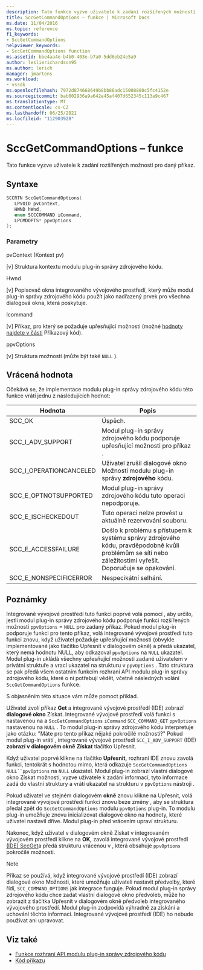 ```yaml
---
description: Tato funkce vyzve uživatele k zadání rozšířených možností pro daný příkaz.
title: SccGetCommandOptions – funkce | Microsoft Docs
ms.date: 11/04/2016
ms.topic: reference
f1_keywords:
- SccGetCommandOptions
helpviewer_keywords:
- SccGetCommandOptions function
ms.assetid: bbe4aa4e-b4b0-403e-b7a0-5dd6eb24e5a9
author: leslierichardson95
ms.author: lerich
manager: jmartens
ms.workload:
- vssdk
ms.openlocfilehash: 7972d874668649b8bb86adc15008880c5fc4152e
ms.sourcegitcommit: bab002936a9a642e45af407d652345c113a9c467
ms.translationtype: MT
ms.contentlocale: cs-CZ
ms.lasthandoff: 06/25/2021
ms.locfileid: "112903928"
---
```

# <a name="sccgetcommandoptions-function"></a>SccGetCommandOptions – funkce
Tato funkce vyzve uživatele k zadání rozšířených možností pro daný příkaz.

## <a name="syntax"></a>Syntaxe

```cpp
SCCRTN SccGetCommandOptions(
   LPVOID pvContext,
   HWND hWnd,
   enum SCCCOMMAND iCommand,
   LPCMDOPTS* ppvOptions
);
```

### <a name="parameters"></a>Parametry
 pvContext (Kontext pv)

[v] Struktura kontextu modulu plug-in správy zdrojového kódu.

 Hwnd

[v] Popisovač okna integrovaného vývojového prostředí, který může modul plug-in správy zdrojového kódu použít jako nadřazený prvek pro všechna dialogová okna, která poskytuje.

 Icommand

[v] Příkaz, pro který se požaduje upřesňující možnosti (možné [hodnoty najdete v části](../extensibility/command-code-enumerator.md) Příkazový kód).

 ppvOptions

[v] Struktura možností (může být také `NULL` ).

## <a name="return-value"></a>Vrácená hodnota
 Očekává se, že implementace modulu plug-in správy zdrojového kódu této funkce vrátí jednu z následujících hodnot:

|Hodnota|Popis|
|-----------|-----------------|
|SCC_OK|Úspěch.|
|SCC_I_ADV_SUPPORT|Modul plug-in správy zdrojového kódu podporuje upřesňující možnosti pro příkaz .|
|SCC_I_OPERATIONCANCELED|Uživatel zrušil dialogové okno Možnosti modulu plug-in správy **zdrojového** kódu.|
|SCC_E_OPTNOTSUPPORTED|Modul plug-in správy zdrojového kódu tuto operaci nepodporuje.|
|SCC_E_ISCHECKEDOUT|Tuto operaci nelze provést u aktuálně rezervování souboru.|
|SCC_E_ACCESSFAILURE|Došlo k problému s přístupem k systému správy zdrojového kódu, pravděpodobně kvůli problémům se sítí nebo záležitostimi vyřešit. Doporučuje se opakování.|
|SCC_E_NONSPECIFICERROR|Nespecikátní selhání.|

## <a name="remarks"></a>Poznámky
 Integrované vývojové prostředí tuto funkci poprvé volá pomocí , aby určilo, jestli modul plug-in správy zdrojového kódu podporuje funkci rozšířených možností `ppvOptions` = `NULL` pro zadaný příkaz. Pokud modul plug-in podporuje funkci pro tento příkaz, volá integrované vývojové prostředí tuto funkci  znovu, když uživatel požaduje upřesňující možnosti (obvykle implementované jako tlačítko Upřesnit v dialogovém okně) a předá ukazatel, který nemá hodnotu NULL, aby odkazoval `ppvOptions` na `NULL` ukazatel. Modul plug-in ukládá všechny upřesňující možnosti zadané uživatelem v privátní struktuře a vrací ukazatel na strukturu v `ppvOptions` . Tato struktura se pak předá všem ostatním funkcím rozhraní API modulu plug-in správy zdrojového kódu, které o ní potřebují vědět, včetně následných volání `SccGetCommandOptions` funkce.

 S objasněním této situace vám může pomoct příklad.

 Uživatel zvolí příkaz **Get** a integrované vývojové prostředí (IDE) zobrazí **dialogové okno** Získat. Integrované vývojové prostředí volá funkci s nastavenou na a `SccGetCommandOptions` `iCommand` `SCC_COMMAND_GET` `ppvOptions` nastavenou na `NULL` . To modul plug-in správy zdrojového kódu interpretuje jako otázku: "Máte pro tento příkaz nějaké pokročilé možnosti?" Pokud modul plug-in vrátí , integrované vývojové prostředí `SCC_I_ADV_SUPPORT` (IDE) **zobrazí v dialogovém okně** **Získat** tlačítko Upřesnit.

 Když uživatel poprvé klikne na tlačítko **Upřesnit,** rozhraní IDE znovu zavolá funkci, tentokrát s hodnotou mimo, která odkazuje `SccGetCommandOptions` `NULL``ppvOptions` na `NULL` ukazatel. Modul plug-in zobrazí  vlastní dialogové okno Získat možnosti, vyzve uživatele k zadání informací, tyto informace zadá do vlastní struktury a vrátí ukazatel na strukturu v `ppvOptions` nástroji .

 Pokud uživatel ve stejném dialogovém **okně** znovu klikne na Upřesnit, volá integrované vývojové prostředí funkci znovu beze změny , aby se struktura předal zpět do `SccGetCommandOptions` modulu `ppvOptions` plug-in. To modulu plug-in umožňuje znovu inicializovat dialogové okno na hodnoty, které uživatel nastavil dříve. Modul plug-in před vrácením upraví strukturu.

 Nakonec, když uživatel v dialogovém okně  Získat v integrovaném vývojovém prostředí klikne na **OK,** zavolá integrované vývojové prostředí [(IDE) SccGet](../extensibility/sccget-function.md)a předá strukturu vrácenou v , která obsahuje `ppvOptions` pokročilé možnosti.

> [!NOTE]
> Příkaz se používá, když integrované vývojové prostředí (IDE) zobrazí dialogové okno Možnosti, které umožňuje uživateli nastavit předvolby, které řídí, `SCC_COMMAND_OPTIONS` jak integrace funguje.  Pokud modul plug-in správy zdrojového kódu chce zadat vlastní  dialogové okno předvoleb, může ho zobrazit z tlačítka Upřesnit v dialogovém okně předvoleb integrovaného vývojového prostředí. Modul plug-in zodpovídá výhradně za získání a uchování těchto informací. Integrované vývojové prostředí (IDE) ho nebude používat ani upravovat.

## <a name="see-also"></a>Viz také
- [Funkce rozhraní API modulu plug-in správy zdrojového kódu](../extensibility/source-control-plug-in-api-functions.md)
- [Kód příkazu](../extensibility/command-code-enumerator.md)

